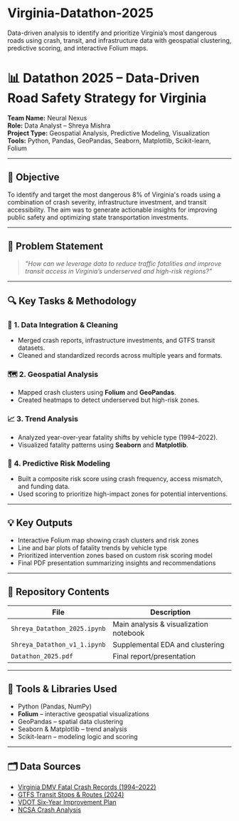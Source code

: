 # Virginia-Datathon-2025
Data-driven analysis to identify and prioritize Virginia’s most dangerous roads using crash, transit, and infrastructure data with geospatial clustering, predictive scoring, and interactive Folium maps.
# 📊 Datathon 2025 – Data-Driven Road Safety Strategy for Virginia

**Team Name:** Neural Nexus  
**Role:** Data Analyst – Shreya Mishra  
**Project Type:** Geospatial Analysis, Predictive Modeling, Visualization  
**Tools:** Python, Pandas, GeoPandas, Seaborn, Matplotlib, Scikit-learn, Folium

---

## 🧠 Objective

To identify and target the most dangerous 8% of Virginia's roads using a combination of crash severity, infrastructure investment, and transit accessibility. The aim was to generate actionable insights for improving public safety and optimizing state transportation investments.

---

## 🚦 Problem Statement

> *"How can we leverage data to reduce traffic fatalities and improve transit access in Virginia’s underserved and high-risk regions?"*

---

## 🔍 Key Tasks & Methodology

### 📌 1. Data Integration & Cleaning
- Merged crash reports, infrastructure investments, and GTFS transit datasets.
- Cleaned and standardized records across multiple years and formats.

### 🗺️ 2. Geospatial Analysis
- Mapped crash clusters using **Folium** and **GeoPandas**.
- Created heatmaps to detect underserved but high-risk zones.

### 📈 3. Trend Analysis
- Analyzed year-over-year fatality shifts by vehicle type (1994–2022).
- Visualized fatality patterns using **Seaborn** and **Matplotlib**.

### 🧮 4. Predictive Risk Modeling
- Built a composite risk score using crash frequency, access mismatch, and funding data.
- Used scoring to prioritize high-impact zones for potential interventions.

---

## 💡 Key Outputs

- Interactive Folium map showing crash clusters and risk zones
- Line and bar plots of fatality trends by vehicle type
- Prioritized intervention zones based on custom risk scoring model
- Final PDF presentation summarizing insights and recommendations

---

## 📁 Repository Contents

| File                             | Description                                   |
|----------------------------------|-----------------------------------------------|
| `Shreya_Datathon_2025.ipynb`     | Main analysis & visualization notebook        |
| `Shreya_Datathon_v1_1.ipynb`    | Supplemental EDA and clustering               |
| `Datathon_2025.pdf`              | Final report/presentation                     |

---

## 🧰 Tools & Libraries Used

- Python (Pandas, NumPy)
- **Folium** – interactive geospatial visualizations
- GeoPandas – spatial data clustering
- Seaborn & Matplotlib – trend analysis
- Scikit-learn – modeling logic and scoring

---

## 🗂️ Data Sources

- [Virginia DMV Fatal Crash Records (1994–2022)](https://data.virginia.gov/)
- [GTFS Transit Stops & Routes (2024)](https://data.virginia.gov/)
- [VDOT Six-Year Improvement Plan](https://data.virginia.gov/)
- [NCSA Crash Analysis](https://data.virginia.gov/)

